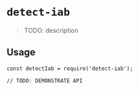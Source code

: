 # `detect-iab`

> TODO: description

## Usage

```
const detectIab = require('detect-iab');

// TODO: DEMONSTRATE API
```
